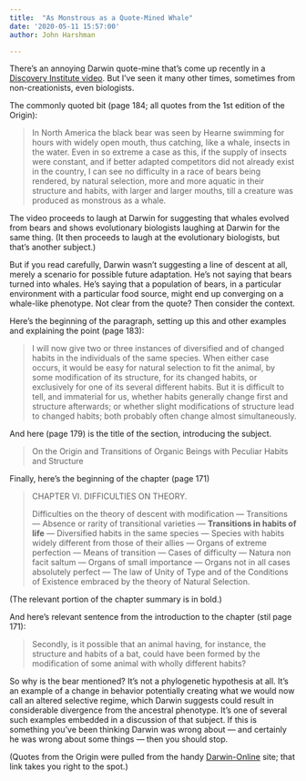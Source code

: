 ```yaml
---
title:  "As Monstrous as a Quote-Mined Whale"
date: '2020-05-11 15:57:00'
author: John Harshman

---
```


There’s an annoying Darwin quote-mine that’s come up recently in a <a href="https://www.youtube.com/watch?v=wq_oYftA2ow">Discovery Institute video</a>. But I’ve seen it many other times, sometimes from non-creationists, even biologists.

The commonly quoted bit (page 184; all quotes from the 1st edition of the Origin):

<blockquote>In North America the black bear was seen by Hearne swimming for hours with widely open mouth, thus catching, like a whale, insects in the water. Even in so extreme a case as this, if the supply of insects were constant, and if better adapted competitors did not already exist in the country, I can see no difficulty in a race of bears being rendered, by natural selection, more and more aquatic in their structure and habits, with larger and larger mouths, till a creature was produced as monstrous as a whale.</blockquote>

The video proceeds to laugh at Darwin for suggesting that whales evolved from bears and shows evolutionary biologists laughing at Darwin for the same thing. (It then proceeds to laugh at the evolutionary biologists, but that’s another subject.)

But if you read carefully, Darwin wasn’t suggesting a line of descent at all, merely a scenario for possible future adaptation. He’s not saying that bears turned into whales. He’s saying that a population of bears, in a particular environment with a particular food source, might end up converging on a whale-like phenotype. Not clear from the quote? Then consider the context. 
<!--more-->
Here’s the beginning of the paragraph, setting up this and other examples and explaining the point (page 183):

<blockquote>I will now give two or three instances of diversified and of changed habits in the individuals of the same species. When either case occurs, it would be easy for natural selection to fit the animal, by some modification of its structure, for its changed habits, or exclusively for one of its several different habits. But it is difficult to tell, and immaterial for us, whether habits generally change first and structure afterwards; or whether slight modifications of structure lead to changed habits; both probably often change almost simultaneously.</blockquote>

And here (page 179) is the title of the section, introducing the subject.

<blockquote>On the Origin and Transitions of Organic Beings with Peculiar Habits and Structure</blockquote>

Finally, here’s the beginning of the chapter (page 171)

<blockquote>CHAPTER VI. DIFFICULTIES ON THEORY. 

Difficulties on the theory of descent with modification — Transitions — Absence or rarity of transitional varieties — <b>Transitions in habits of life</b> — Diversified habits in the same species — Species with habits widely different from those of their allies — Organs of extreme perfection — Means of transition — Cases of difficulty — Natura non facit saltum — Organs of small importance — Organs not in all cases absolutely perfect — The law of Unity of Type and of the Conditions of Existence embraced by the theory of Natural Selection.</blockquote>

(The relevant portion of the chapter summary is in bold.)

And here’s relevant sentence from the introduction to the chapter (stil page 171):

<blockquote>Secondly, is it possible that an animal having, for instance, the structure and habits of a bat, could have been formed by the modification of some animal with wholly different habits?</blockquote>

So why is the bear mentioned? It’s not a phylogenetic hypothesis at all. It’s an example of a change in behavior potentially creating what we would now call an altered selective regime, which Darwin suggests could result in considerable divergence from the ancestral phenotype. It’s one of several such examples embedded in a discussion of that subject. If this is something you’ve been thinking Darwin was wrong about — and certainly he was wrong about some things — then you should stop.


(Quotes from the Origin were pulled from the handy <a href="http://darwin-online.org.uk/Variorum/1859/1859-171-c-1860.html">Darwin-Online</a> site; that link takes you right to the spot.)



